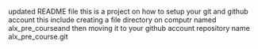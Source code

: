 updated README file this is a project on how to setup your git and github account
this include creating a file directory on computr named alx_pre_courseand then moving it to your github account repository name alx_pre_course.git
